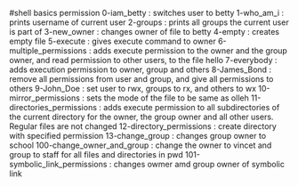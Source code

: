 #shell basics permission
0-iam_betty : switches user to betty
1-who_am_i : prints username of current user
2-groups : prints all groups the current user is part of
3-new_owner : changes owner of file to betty
4-empty : creates empty file
5-execute : gives execute command to owner
6-multiple_permissions : adds execute permission to the owner and the group owner, and read permission to other users, to the file hello
7-everybody : adds execution permission to owner, group and others
8-James_Bond : remove all permissions from user and group, and give all permissions to others
9-John_Doe : set user to rwx, groups to rx, and others to wx
10-mirror_permissions : sets the mode of the file to be same as olleh
11-directories_permissions : adds execute permission to all subdirectories of the current directory for the owner, the group owner and all other users. Regular files are not changed
12-directory_permissions : create directory with specified permission
13-change_group : changes group owner to school
100-change_owner_and_group : change the owner to vincet and group to staff for all files and directories in pwd
101-symbolic_link_permissions : changes owmer amd group owner of symbolic link

